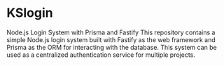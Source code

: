 # KSlogin
Node.js Login System with Prisma and Fastify
This repository contains a simple Node.js login system built with Fastify as the web framework and Prisma as the ORM for interacting with the database. This system can be used as a centralized authentication service for multiple projects.
